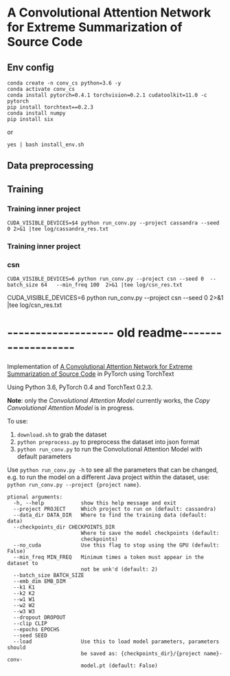 # A Convolutional Attention Network for Extreme Summarization of Source Code
## Env config

    conda create -n conv_cs python=3.6 -y
    conda activate conv_cs
    conda install pytorch=0.4.1 torchvision=0.2.1 cudatoolkit=11.0 -c pytorch
    pip install torchtext==0.2.3
    conda install numpy
    pip install six
 
or

```
yes | bash install_env.sh
```

## Data preprocessing

## Training

### Training inner project

    CUDA_VISIBLE_DEVICES=$4 python run_conv.py --project cassandra --seed 0 2>&1 |tee log/cassandra_res.txt

### Training inner project


### csn

    CUDA_VISIBLE_DEVICES=6 python run_conv.py --project csn --seed 0  --batch_size 64   --min_freq 100  2>&1 |tee log/csn_res.txt


CUDA_VISIBLE_DEVICES=6 python run_conv.py --project csn --seed 0 2>&1 |tee log/csn_res.txt

# ------------------- old readme-------------------
    
Implementation of [A Convolutional Attention Network for Extreme Summarization of Source Code](https://arxiv.org/abs/1602.03001) in PyTorch using TorchText

Using Python 3.6, PyTorch 0.4 and TorchText 0.2.3.

**Note**: only the *Convolutional Attention Model* currently works, the *Copy Convolutional Attention Model* is in progress.

To use:

1. `download.sh` to grab the dataset
1. `python preprocess.py` to preprocess the dataset into json format
1. `python run_conv.py` to run the Convolutional Attention Model with default parameters

Use `python run_conv.py -h` to see all the parameters that can be changed, e.g. to run the model on a different Java project within the dataset, use: `python run_conv.py --project {project name}`.


    ptional arguments:
      -h, --help            show this help message and exit
      --project PROJECT     Which project to run on (default: cassandra)
      --data_dir DATA_DIR   Where to find the training data (default: data)
      --checkpoints_dir CHECKPOINTS_DIR
                            Where to save the model checkpoints (default:
                            checkpoints)
      --no_cuda             Use this flag to stop using the GPU (default: False)
      --min_freq MIN_FREQ   Minimum times a token must appear in the dataset to
                            not be unk'd (default: 2)
      --batch_size BATCH_SIZE
      --emb_dim EMB_DIM
      --k1 K1
      --k2 K2
      --w1 W1
      --w2 W2
      --w3 W3
      --dropout DROPOUT
      --clip CLIP
      --epochs EPOCHS
      --seed SEED
      --load                Use this to load model parameters, parameters should
                            be saved as: {checkpoints_dir}/{project name}-conv-
                            model.pt (default: False)
